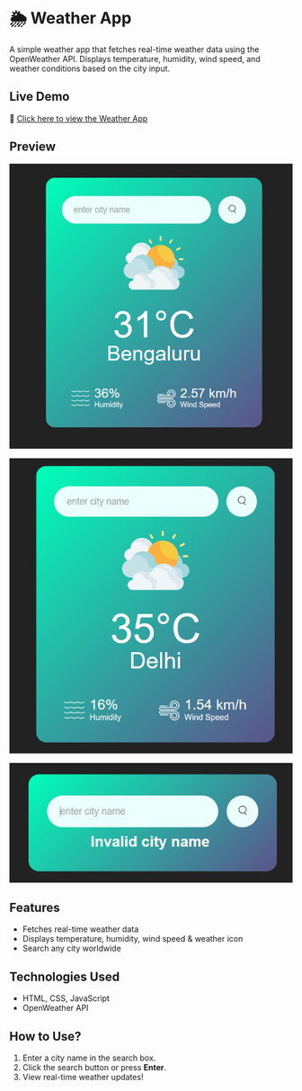 # 🌦️ Weather App

A simple weather app that fetches real-time weather data using the OpenWeather API. Displays temperature, humidity, wind speed, and weather conditions based on the city input.

##  Live Demo  
🔗 [Click here to view the Weather App](https://abhishek-verma01.github.io/Weather-App/)

##  Preview  
![Weather App ](readme-image/img1.png)


![Other Example ](readme-image/img2.png)

![Incorrect City Name ](readme-image/img3.png)


##  Features
- Fetches real-time weather data
- Displays temperature, humidity, wind speed & weather icon
- Search any city worldwide

##  Technologies Used
- HTML, CSS, JavaScript
- OpenWeather API

##  How to Use?
1. Enter a city name in the search box.  
2. Click the search button or press **Enter**.  
3. View real-time weather updates!  


